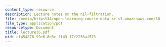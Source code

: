 ```yaml
---
content_type: resource
description: Lecture notes on the nil-filtration.
file: /media/https%3A/open-learning-course-data-rc.s3.amazonaws.com/18-917-topics-in-algebraic-topology-the-sullivan-conjecture-fall-2007/cf45487899e68d0cff4317f2258af573_lecture36.pdf
file_type: application/pdf
resourcetype: Document
title: lecture36.pdf
uid: cf454878-99e6-8d0c-ff43-17f2258af573
---
```

